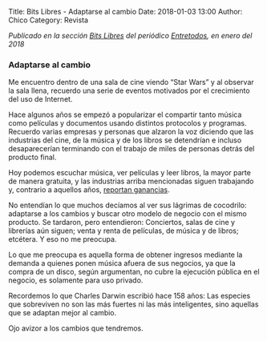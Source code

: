 Title: Bits Libres - Adaptarse al cambio
Date: 2018-01-03 13:00
Author: Chico
Category: Revista

_Publicado en la sección [Bits Libres](http://www.gulag.org.mx/revista/2016-05-10-Bits-Libres.html) del periódico [Entretodos](http://periodicoentretodos.com/), en enero del 2018_

### Adaptarse al cambio

Me encuentro dentro de una sala de cine viendo “Star Wars” y al observar la sala llena, recuerdo una serie de eventos motivados por el crecimiento del uso de Internet.

Hace algunos años se empezó a popularizar el compartir tanto música como películas y documentos usando distintos protocolos y programas. Recuerdo varias empresas y personas que alzaron la voz diciendo que las industrias del cine, de la música y de los libros se detendrían e incluso desaparecerían terminando con el trabajo de miles de personas detrás del producto final.

Hoy podemos escuchar música, ver películas y leer libros, la mayor parte de manera gratuita, y las industrias arriba mencionadas siguen trabajando y, contrario a aquellos años, [reportan ganancias](https://www.elsoldecuernavaca.com.mx/celebridades/la-sociedad-de-autores-y-compositores-de-mexico-reportan-mas-ganancias-por-derechos-de-autor).

No entendían lo que muchos decíamos al ver sus lágrimas de cocodrilo: adaptarse a los cambios y buscar otro modelo de negocio con el mismo producto. Se tardaron, pero entendieron: Conciertos, salas de cine y librerías aún siguen; venta y renta de películas, de música y de libros; etcétera. Y eso no me preocupa.

Lo que me preocupa es aquella forma de obtener ingresos mediante la demanda a quienes ponen música afuera de sus negocios, ya que la compra de un disco, según argumentan, no cubre la ejecución pública en el negocio, es solamente para uso privado.

Recordemos lo que Charles Darwin escribió hace 158 años: Las especies que sobreviven no son las más fuertes ni las más inteligentes, sino aquellas que se adaptan mejor al cambio. 

Ojo avizor a los cambios que tendremos.

